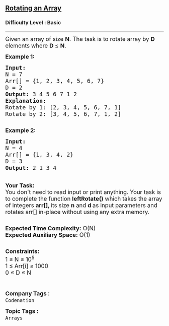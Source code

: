 <h2><a href="https://practice.geeksforgeeks.org/problems/reversal-algorithm5340/1?utm_source=youtube&utm_medium=collab_striver_ytdescription&utm_campaign=reversal-algorithm">Rotating an Array</a></h2><h3>Difficulty Level : Basic</h3><hr><div class="problems_problem_content__Xm_eO" style="user-select: auto;"><p style="user-select: auto;"><span style="font-size: 18px; user-select: auto;">Given an array&nbsp;of size&nbsp;<strong style="user-select: auto;">N</strong>. The task is to rotate array by <strong style="user-select: auto;">D</strong> elements where <strong style="user-select: auto;">D&nbsp;</strong></span><span style="font-size: 18px; user-select: auto;">≤</span><span style="font-size: 18px; user-select: auto;">&nbsp;<strong style="user-select: auto;">N</strong>.</span></p>

<p style="user-select: auto;"><span style="font-size: 18px; user-select: auto;"><strong style="user-select: auto;">Example 1:</strong></span></p>

<pre style="user-select: auto;"><span style="font-size: 18px; user-select: auto;"><strong style="user-select: auto;">Input:
</strong>N = 7
Arr[] = {1, 2, 3, 4, 5, 6, 7}
D = 2
<strong style="user-select: auto;">Output:</strong> 3 4 5 6 7 1 2
<strong style="user-select: auto;">Explanation:</strong> 
Rotate by 1: [2, 3, 4, 5, 6, 7, 1]
Rotate by 2: [3, 4, 5, 6, 7, 1, 2]</span>
</pre>

<p style="user-select: auto;"><br style="user-select: auto;">
<span style="font-size: 18px; user-select: auto;"><strong style="user-select: auto;">Example 2:</strong></span></p>

<pre style="user-select: auto;"><span style="font-size: 18px; user-select: auto;"><strong style="user-select: auto;">Input:
</strong>N = 4
Arr[] = {1, 3, 4, 2}
D = 3
<strong style="user-select: auto;">Output:</strong> 2 1 3 4

</span></pre>

<p style="user-select: auto;"><span style="font-size: 18px; user-select: auto;"><strong style="user-select: auto;">Your Task:</strong><br style="user-select: auto;">
You don't need to read input or print anything. Your task is to complete the function&nbsp;<strong style="user-select: auto;">leftRotate()</strong>&nbsp;which takes the array of integers&nbsp;<strong style="user-select: auto;">arr[], </strong>its size&nbsp;<strong style="user-select: auto;">n</strong>&nbsp;and&nbsp;<strong style="user-select: auto;">d&nbsp;</strong>as input parameters and rotates&nbsp;arr[] in-place without using any extra memory.</span></p>

<p style="user-select: auto;"><br style="user-select: auto;">
<span style="font-size: 18px; user-select: auto;"><strong style="user-select: auto;">Expected Time Complexity:</strong>&nbsp;O(N)<br style="user-select: auto;">
<strong style="user-select: auto;">Expected Auxiliary Space:</strong>&nbsp;O(1)</span></p>

<p style="user-select: auto;"><br style="user-select: auto;">
<span style="font-size: 18px; user-select: auto;"><strong style="user-select: auto;">Constraints:</strong><br style="user-select: auto;">
1 ≤ N ≤ 10<sup style="user-select: auto;">5</sup><br style="user-select: auto;">
1 ≤ Arr[i] ≤ 1000<br style="user-select: auto;">
0 ≤ D ≤ N</span></p>

<p style="user-select: auto;">&nbsp;</p>
</div><p><span style=font-size:18px><strong>Company Tags : </strong><br><code>Codenation</code>&nbsp;<br><p><span style=font-size:18px><strong>Topic Tags : </strong><br><code>Arrays</code>&nbsp;